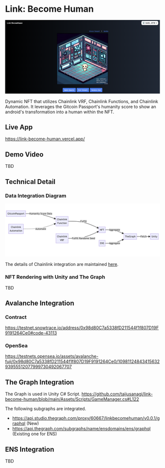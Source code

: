 # Link: Become Human

![ui](./Docs/ui.png)

Dynamic NFT that utilizes Chainlink VRF, Chainlink Functions, and Chainlink Automation. It leverages the Gitcoin Passport's humanity score to show an android's transformation into a human within the NFT.

## Live App

https://link-become-human.vercel.app/

## Demo Video

TBD

## Technical Detail

### Data Integration Diagram

![technical-detail](./Docs/technical-detail.png)

The details of Chainlink integration are maintained [here](./Docs/Chainlink-Integration.md).

### NFT Rendering with Unity and The Graph

TBD

## Avalanche Integration

### Contract

https://testnet.snowtrace.io/address/0x98d80C7a5338fD211544f1f807D19F9191264Ce0#code-43113

### OpenSea

https://testnets.opensea.io/assets/avalanche-fuji/0x98d80C7a5338fD211544f1f807D19F9191264Ce0/1098112484341563293955512077999730492067707

## The Graph Integration

The Graph is used in Unity C# Script.
https://github.com/taijusanagi/link-become-human/blob/main/Assets/Scripts/GameManager.cs#L122

The following subgraphs are integrated.

- https://api.studio.thegraph.com/proxy/60667/linkbecomehuman/v0.0.1/graphql (New)
- https://api.thegraph.com/subgraphs/name/ensdomains/ens/graphql (Existing one for ENS)

## ENS Integration

TBD
